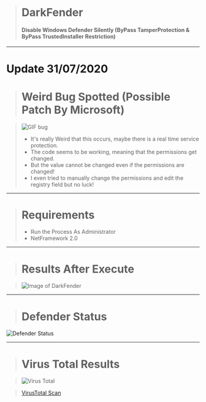 > # DarkFender
> #### Disable Windows Defender Silently (ByPass TamperProtection & ByPass TrustedInstaller Restriction)

----------------------

# Update 31/07/2020
> # Weird Bug Spotted (Possible Patch By Microsoft)

> ![GIF bug](https://i.imgur.com/BL4DBuk.gif)
> * It's really Weird that this occurs, maybe there is a real time service protection.
> * The code seems to be working, meaning that the permissions get changed.
> * But the value cannot be changed even if the permissions are changed!
> * I even tried to manually change the permissions and edit the registry field but no luck!

----------------------

> # Requirements
> * Run the Process As Administrator
> * NetFramework 2.0

----------------------

> # Results After Execute

> ![Image of DarkFender](https://i.imgur.com/qwwvt4h.png)

----------------------

> # Defender Status

![Defender Status](https://i.imgur.com/pqR0R2y.png)

----------------------

> # Virus Total Results

> ![Virus Total](https://i.imgur.com/eFw9Zfl.png)

> [VirusTotal Scan](https://www.virustotal.com/gui/file/98aa09edfc198bf75559e91a8f9f7a0ecda588ce5b9007811f44c6e264838c31/detection)

